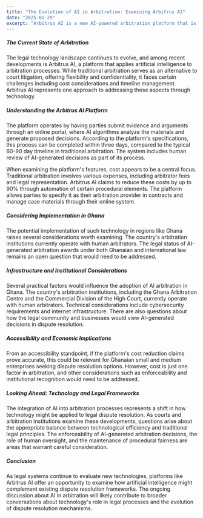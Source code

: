 ```yaml
---
title: "The Evolution of AI in Arbitration: Examining Arbitrus AI"
date: "2025-01-29"
excerpt: "Arbitrus AI is a new AI-powered arbitration platform that is revolutionizing the way arbitration is conducted. This article explores the features and benefits of Arbitrus AI, and how it is changing the landscape of international arbitration."
---
```



##### The Current State of Arbitration

The legal technology landscape continues to evolve, and among recent developments is Arbitrus AI, a platform that applies artificial intelligence to arbitration processes. While traditional arbitration serves as an alternative to court litigation, offering flexibility and confidentiality, it faces certain challenges including cost considerations and timeline management. Arbitrus AI represents one approach to addressing these aspects through technology.

##### Understanding the Arbitrus AI Platform

The platform operates by having parties submit evidence and arguments through an online portal, where AI algorithms analyze the materials and generate proposed decisions. According to the platform's specifications, this process can be completed within three days, compared to the typical 60-90 day timeline in traditional arbitration. The system includes human review of AI-generated decisions as part of its process.

When examining the platform's features, cost appears to be a central focus. Traditional arbitration involves various expenses, including arbitrator fees and legal representation. Arbitrus AI claims to reduce these costs by up to 90% through automation of certain procedural elements. The platform allows parties to specify it as their arbitration provider in contracts and manage case materials through their online system.

##### Considering Implementation in Ghana

The potential implementation of such technology in regions like Ghana raises several considerations worth examining. The country's arbitration institutions currently operate with human arbitrators. The legal status of AI-generated arbitration awards under both Ghanaian and international law remains an open question that would need to be addressed.

##### Infrastructure and Institutional Considerations

Several practical factors would influence the adoption of AI arbitration in Ghana. The country's arbitration institutions, including the Ghana Arbitration Centre and the Commercial Division of the High Court, currently operate with human arbitrators. Technical considerations include cybersecurity requirements and internet infrastructure. There are also questions about how the legal community and businesses would view AI-generated decisions in dispute resolution.

##### Accessibility and Economic Implications

From an accessibility standpoint, if the platform's cost reduction claims prove accurate, this could be relevant for Ghanaian small and medium enterprises seeking dispute resolution options. However, cost is just one factor in arbitration, and other considerations such as enforceability and institutional recognition would need to be addressed.

##### Looking Ahead: Technology and Legal Frameworks

The integration of AI into arbitration processes represents a shift in how technology might be applied to legal dispute resolution. As courts and arbitration institutions examine these developments, questions arise about the appropriate balance between technological efficiency and traditional legal principles. The enforceability of AI-generated arbitration decisions, the role of human oversight, and the maintenance of procedural fairness are areas that warrant careful consideration.

##### Conclusion

As legal systems continue to evaluate new technologies, platforms like Arbitrus AI offer an opportunity to examine how artificial intelligence might complement existing dispute resolution frameworks. The ongoing discussion about AI in arbitration will likely contribute to broader conversations about technology's role in legal processes and the evolution of dispute resolution mechanisms.